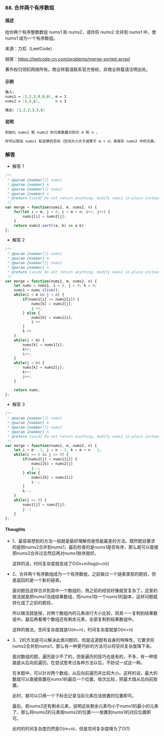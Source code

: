 ### 88. 合并两个有序数组

#### 描述

给你两个有序整数数组 nums1 和 nums2，请你将 nums2 合并到 nums1 中，使 nums1 成为一个有序数组。

来源：力扣（LeetCode）

链接：https://leetcode-cn.com/problems/merge-sorted-array/

著作权归领扣网络所有。商业转载请联系官方授权，非商业转载请注明出处。

#### 示例

```md
输入:
nums1 = [1,2,3,0,0,0], m = 3
nums2 = [2,5,6],       n = 3

输出: [1,2,2,3,5,6]
```


#### 说明
```md
初始化 nums1 和 nums2 的元素数量分别为 m 和 n 。

你可以假设 nums1 有足够的空间（空间大小大于或等于 m + n）来保存 nums2 中的元素。
```

### 解答

+ 解答 1
```js
/**
 * @param {number[]} nums1
 * @param {number} m
 * @param {number[]} nums2
 * @param {number} n
 * @return {void} Do not return anything, modify nums1 in-place instead.
 */
var merge = function(nums1, m, nums2, n) {
    for(let i = m, j = 0; i < m + n; i++, j++) {
        nums1[i] = nums2[j];
    }
    return nums1.sort((a, b) => a-b)
};
```

+ 解答 2
```js
/**
 * @param {number[]} nums1
 * @param {number} m
 * @param {number[]} nums2
 * @param {number} n
 * @return {void} Do not return anything, modify nums1 in-place instead.
 */
var merge = function(nums1, m, nums2, n) {
    let nums = nums1, i = 0, j = 0, k = 0;
    nums1 = nums.slice();
    while(i < m && j < n) {
        if(nums1[i] >= nums2[j]) {
            nums[k] = nums2[j];
            j ++;
        } else {
            nums[k] = nums1[i];
            i ++
        }
        k ++
    }
    while(i < m) {
        nums[k] = nums1[i];
        k++;
        i++;
    }
    while(j < n) {
        nums[k] = nums2[j];
        k++;
        j++;
    }

    return nums;
};
```

+ 解答 3
```js
/**
 * @param {number[]} nums1
 * @param {number} m
 * @param {number[]} nums2
 * @param {number} n
 * @return {void} Do not return anything, modify nums1 in-place instead.
 */
var merge = function(nums1, m, nums2, n) {
    let i = m - 1, j = n - 1, k = m + n - 1;
    while(i >= 0 && j >= 0) {
        if(nums2[j] > nums1[i]) {
            nums1[k] = nums2[j]
            j--;
        } else {
            nums1[k] = nums1[i]
            i--;
        }
        k--;
    }
    while(j >= 0) {
        nums1[j] = nums2[j];
        j--;
    }
};
```

#### Thoughts

+ 1、最容易想到的方法一般就是最好理解但是性能最差的方法。既然题目要求的是把nums2合并到nums1，最后检查的是nums1是否有序，那么就可以直接把nums2合并过去然后再对nums1排序就好。

  这样的话，时间复杂度就变成了O((n+m)log(n+m))

+ 2、合并两个有序数组成为一个有序数组，之前做过一个链表类型的题目，但是返回的是一个新的链表。

  面对题目这样合并到其中一个数组的，用之前的经验好像就变复杂了。这里的做法就是把nums1当成结果数组，而nums1存一个nums1的副本，这样问题就转化成了之前的题目。

  所以做法就是按，对两个数组内的元素进行大小比较，将其一一复制到结果数组中。最后再看哪个数组还有剩余元素，全部复制到结果数组中。

  这样的做法，空间复杂度就是O(m+n)，时间复杂度就是O(m+n)

+ 3、2的方法是可以解决此类问题的，但是这道题有自身的特殊性，它要求将nums2合并到nums1，那么有一种更巧妙的方法可以将空间复杂度降下来。

  面对数组的题，遍历是少不了的，但是遍历的技巧也是有的，不多，有一种思路是从后向前遍历。在尝试思考过各种方法以后，不妨试一试这一种。

  在本题中，可以针对两个数组，从后向前遍历并比较大小。这样的话，最大的数就可以直接放置在nums1的最后一个位置，依次比较，把最大值从后向前放置。

  此时，就可以只用一个下标去记录当前元素应该放置的位置即可。

  最后，若nums2还有剩余元素，说明这些剩余元素均小于nums1的最小的元素了，那么将nums2的元素按nums2的位置一一放置到nums1的对应位置即可。

  此时的时间复杂度仍然是O(m+n)，但是空间复杂度降为了O(1)